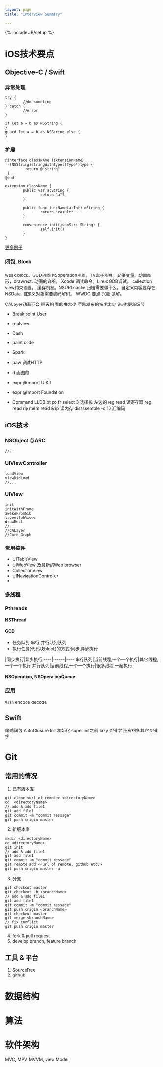 ```yaml
---
layout: page
title: "Interview Summary"

---
```

{% include JB/setup %}  

# iOS技术要点

## Objective-C / Swift

### 异常处理
```
try {
        //do someting
} catch {
        //error
}
```
```
if let a = b as NSString {
}
guard let a = b as NSString else {
}
```
### 扩展
```
@interface classNAme (extensionName)
 -(NSString)stringWithType:(Type*)type {
         return @"string"
 }
@end
```

```
extension className {
        public var a:String {
                return "a"?
        }

        public func funcName(a:Int)->String {
                return "result"
        }

        convenience init(jsonStr: String) {
                self.init()
        }
}
```
[更多例子](https://github.com/DingSoung/Brick/blob/master/Extension/NSObject%2BTools.swift)
### 闭包, Block
###

weak block。GCD巩固 NSoperation巩固。TV盒子项目。交换变量。动画图形，drawrect. 动画的详细。
Xcode 调试命令。Linux GDB调试。
collection view约束设置。
缓存机制。NSURLcache
归档需要做什么。自定义内容要存在NSData. 自定义对象需要编码解码。
WWDC 要点 兴趣 见解。

CALayer动画不会
聊天的 看的书太少
苹果发布的技术太少
Swift更新细节



- Break point User

- realview

- Dash

- paint code
- Spark
- paw 调试HTTP
- d  画图的


- expr @import UIKit
- expr @import Foundation



- Command LLDB
bt
po
fr select 3  选择栈  左边的
reg read 读寄存器  reg read rip
mem read &rip 读内存
disassemble -c 10 汇编码



## iOS技术
### NSObject 与ARC
```
//...
```
### UIViewController
```
loadView
viewDidLoad
//...
```
### UIView
```
init
initWithFrame
awakeFromNib
layoutSubViews
drawRect
//...
//CALayer
//Core Graph
```
### 常用控件
* UITableView
* UIWebView 及最新的Web browser
* CollectionView
* UINavigationController
*

### [多线程](http://www.cocoachina.com/ios/20150731/12819.html)
### Pthreads
#### NSThread
#### GCD
  * 任务队列:串行,并行队列队列
  * 执行任务(代码块block)的方式:同步,异步执行

|同步执行|异步执行
----|------|----
串行队列|当前线程,一个一个执行|其它线程,一个一个执行
并行队列|当前线程,一个一个执行|很多线程,一起执行

#### NSOperation, NSOperationQueue

### 应用


归档 encode decode


## Swift

尾随闭包
AutoClosure
Init 初始化 super.init之前
lazy 关键字 还有很多其它关键字

# Git
## 常用的情况
1. 已有版本库
```
git clone <url of remote> <directoryName>
cd  <directoryName>
// add & add file1
git add file1
git commit -m "commit message"
git push origin master
```
2. 新版本库
```
mkdir <directoryName>
cd <directoryName>
git init
// add & add file1
git add file1
git commit -m "commit message"
git remote add <<url of remote, github etc.>
git push origin master -u
```
3. 分支
```
git checkout master
git checkout -b <branchName>
// add & add file1
git add file1
git commit -m "commit message"
git push origin <branchName>
git checkout master
git merge <branchName>
// fix conflict
git push origin master
```
4. fork & pull request
5. develop branch, feature branch

## 工具 & 平台
1. SourceTree
2. github

# 数据结构

# 算法

# 软件架构
MVC, MPV, MVVM, view Model,
